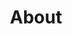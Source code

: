 ---
title: About
summary: About the Fairlington Historical Society
weight: 30
bookCollapseSection: true
build:
  render: never
---